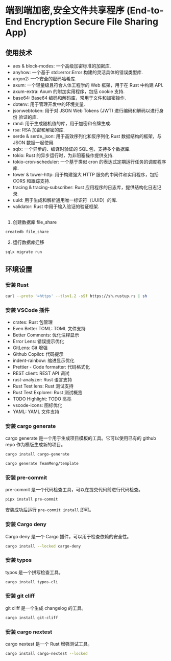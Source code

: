 # 端到端加密,安全文件共享程序 (End-to-End Encryption Secure File Sharing App)

## 使用技术

- aes & block-modes: 一个高级加密标准的加密库.
- anyhow: 一个基于 std::error:Error 构建的灵活具体的错误类型库.
- argon2: 一个安全的密码哈希库.
- axum: 一个轻量级且符合人体工程学的 Web 框架，用于在 Rust 中构建 API.
- axum-extra: Axum 的附加实用程序，包括 cookie 支持.
- base64: Base64 编码和解码库，常用于文件和加密操作.
- dotenv: 用于管理开发中的环境变量.
- jsonwebtoken: 用于对 JSON Web Tokens (JWT) 进行编码和解码以进行身份 ​​ 验证的库.
- rand: 用于生成随机值的库，用于加密和令牌生成.
- rsa: RSA 加密和解密的库.
- serde & serde_json: 用于高效序列化和反序列化 Rust 数据结构的框架，与 JSON 数据一起使用.
- sqlx: 一个异步的、编译时验证的 SQL 包，支持多个数据库.
- tokio: Rust 的异步运行时，为非阻塞操作提供支持.
- tokio-cron-scheduler: 一个基于类似 cron 的表达式定期运行任务的调度程序库.
- tower & tower-http: 用于构建强大 HTTP 服务的中间件和实用程序，包括 CORS 和跟踪支持.
- tracing & tracing-subscriber: Rust 应用程序的日志库，提供结构化日志记录.
- uuid: 用于生成和解析通用唯一标识符（UUID）的库.
- validator: Rust 中用于输入验证的验证框架.

##

1. 创建数据库 file_share

```bash
createdb file_share
```

2. 运行数据库迁移

```bash
sqlx migrate run
```

## 环境设置

### 安装 Rust

```bash
curl --proto '=https' --tlsv1.2 -sSf https://sh.rustup.rs | sh
```

### 安装 VSCode 插件

- crates: Rust 包管理
- Even Better TOML: TOML 文件支持
- Better Comments: 优化注释显示
- Error Lens: 错误提示优化
- GitLens: Git 增强
- Github Copilot: 代码提示
- indent-rainbow: 缩进显示优化
- Prettier - Code formatter: 代码格式化
- REST client: REST API 调试
- rust-analyzer: Rust 语言支持
- Rust Test lens: Rust 测试支持
- Rust Test Explorer: Rust 测试概览
- TODO Highlight: TODO 高亮
- vscode-icons: 图标优化
- YAML: YAML 文件支持

### 安装 cargo generate

cargo generate 是一个用于生成项目模板的工具。它可以使用已有的 github repo 作为模版生成新的项目。

```bash
cargo install cargo-generate
```

```bash
cargo generate TeamMeng/template
```

### 安装 pre-commit

pre-commit 是一个代码检查工具，可以在提交代码前进行代码检查。

```bash
pipx install pre-commit
```

安装成功后运行 `pre-commit install` 即可。

### 安装 Cargo deny

Cargo deny 是一个 Cargo 插件，可以用于检查依赖的安全性。

```bash
cargo install --locked cargo-deny
```

### 安装 typos

typos 是一个拼写检查工具。

```bash
cargo install typos-cli
```

### 安装 git cliff

git cliff 是一个生成 changelog 的工具。

```bash
cargo install git-cliff
```

### 安装 cargo nextest

cargo nextest 是一个 Rust 增强测试工具。

```bash
cargo install cargo-nextest --locked
```
